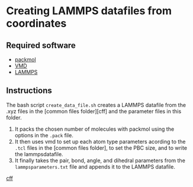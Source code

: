 # Creating LAMMPS datafiles from coordinates

## Required software

* [packmol](http://leandro.iqm.unicamp.br/m3g/packmol/home.shtml)
* [VMD](https://www.ks.uiuc.edu/Research/vmd/)
* [LAMMPS](https://www.lammps.org/)

## Instructions

The bash script `create_data_file.sh` creates a LAMMPS datafile from the .xyz files in the [common files folder][cff] and the parameter files in this folder.

1. It packs the chosen number of molecules with packmol using the options in the `.pack` file.
2. It then uses vmd to set up each atom type parameters acording to the `.tcl` files in the [common files folder], to set the PBC size, and to write the lammpsdatafile.
3. It finally takes the pair, bond, angle, and dihedral parameters from the `lammpsparameters.txt` file and appends it to the LAMMPS datafile.

[cff](../../../0.common_files/)
